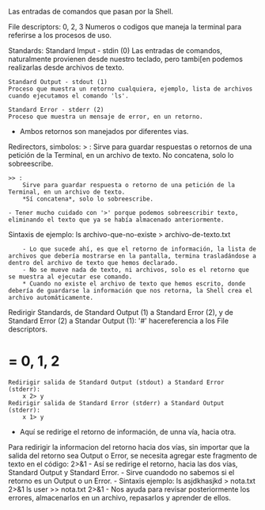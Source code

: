 Las entradas de comandos que pasan por la Shell.

File descriptors: 0, 2, 3
    Numeros o codigos que maneja la terminal para referirse a los procesos  de uso.


Standards:
    Standard Imput - stdin (0)
    Las entradas de comandos, naturalmente provienen desde nuestro teclado, pero tambi[en podemos realizarlas desde archivos de texto.

    Standard Output - stdout (1)
    Proceso que muestra un retorno cualquiera, ejemplo, lista de archivos cuando ejecutamos el comando 'ls'.

    Standard Error - stderr (2)
    Proceso que muestra un mensaje de error, en un retorno.

* Ambos retornos son manejados por diferentes vias.



Redirectors, simbolos:
    > :
        Sirve para guardar respuestas o retornos de una petición de la Terminal, en un archivo de texto.
        No concatena, solo lo sobreescribe.

    >> :
        Sirve para guardar respuesta o retorno de una petición de la Terminal, en un archivo de texto.
        *Sí concatena*, solo lo sobreescribe.
    
    - Tener mucho cuidado con '>' porque podemos sobreescribir texto, eliminando el texto que ya se había almacenado anteriormente.


Sintaxis de ejemplo:
    ls archivo-que-no-existe > archivo-de-texto.txt

        - Lo que sucede ahí, es que el retorno de información, la lista de archivos que debería mostrarse en la pantalla, termina trasladándose a dentro del archivo de texto que hemos declarado.
        - No se mueve nada de texto, ni archivos, solo es el retorno que se muestra al ejecutar ese comando.
        * Cuando no existe el archivo de texto que hemos escrito, donde debería de guardarse la información que nos retorna, la Shell crea el archivo automáticamente.


Redirigir Standards, de Standard Output (1) a Standard Error (2), y de Standard Error (2) a Standar Output (1):
'#' hacereferencia a los File descriptors.
# = 0, 1, 2
    Redirigir salida de Standard Output (stdout) a Standard Error (stderr):
        x 2> y
    Redirigir salida de Standard Error (stderr) a Standard Output (stderr):
        x 1> y
- Aquí se redirige el retorno de información, de unna vía, hacia otra.


Para redirigir la informacion del retorno hacia dos vías, sin importar que la salida del retorno sea Output o Error, se necesita agregar este fragmento de texto en el código:
        2>&1
    - Así se redirige el retorno, hacia las dos vías, Standard Output y Standard Error.
    - Sirve cuandodo no sabemos si el retorno es un Output o un Error.
    - Sintaxis ejemplo:
                        ls asjdkhasjkd > nota.txt 2>&1
                        ls user >> nota.txt 2>&1
    - Nos ayuda para revisar posteriormente los errores, almacenarlos en un archivo, repasarlos y aprender de ellos.